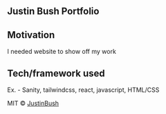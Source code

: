 ## Justin Bush Portfolio

## Motivation
I needed website to show off my work


## Tech/framework used
Ex. - Sanity, tailwindcss, react, javascript, HTML/CSS

MIT © [JustinBush]()